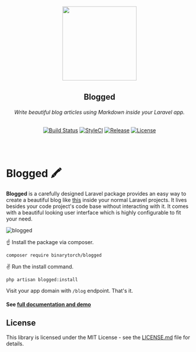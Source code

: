 <h6 align="center">
    <img width="200" src="https://larecipe.binarytorch.com.my/images/blogged.svg"/>
</h6>

<h2 align="center">
    <b>Blogged</b>
</h2>


<h6 align="center">
    Write beautiful blog articles using Markdown inside your Laravel app.
</h6>
    

<p align="center">
<a href="https://travis-ci.org/saleem-hadad/larecipe"><img src="https://travis-ci.org/saleem-hadad/blogged.svg?branch=master" alt="Build Status"></a>
<a href="https://github.styleci.io/repos/142787719"><img src="https://github.styleci.io/repos/142787719/shield?branch=master" alt="StyleCI"></a>
<a href="https://github.com/saleem-hadad/blogged"><img src="https://img.shields.io/github/release/saleem-hadad/blogged.svg" alt="Release"></a>
<a href="https://github.com/saleem-hadad/blogged"><img src="https://poser.pugx.org/laravel/framework/license.svg" alt="License"></a>
</p>
<br/><br/>

# Blogged 🖍

**Blogged** is a carefully designed Laravel package provides an easy way to create a beautiful blog like [this](https://blogged.binarytorch.com.my/blog) inside your normal Laravel projects. It lives besides your code project's code base without interacting with it. It comes with a beautiful looking user interface which is highly configurable to fit your need.

![blogged](https://s3-ap-southeast-1.amazonaws.com/myseniorio/blogged-showcase.png)

☝️ Install the package via composer.

    composer require binarytorch/blogged

✌️ Run the install command.

    php artisan blogged:install

Visit your app domain with `/blog` endpoint. That's it.

#### See [full documentation and demo](https://blogged.binarytorch.com.my/docs)

## License

This library is licensed under the MIT License - see the [LICENSE.md](LICENSE) file for details.
